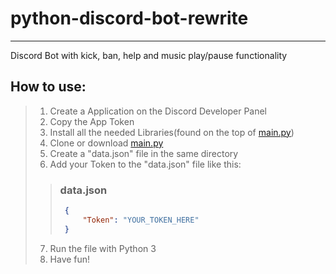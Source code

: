# python-discord-bot-rewrite
---
Discord Bot with kick, ban, help and music play/pause functionality

## How to use:
>1. Create a Application on the Discord Developer Panel
>2. Copy the App Token
>3. Install all the needed Libraries(found on the top of [main.py](./main.py))
>4. Clone or download [main.py](./main.py)
>5. Create a "data.json" file in the same directory
>6. Add your Token to the "data.json" file like this:
>>### data.json
>> ```json
>>  {
>>      "Token": "YOUR_TOKEN_HERE"
>>  }
>> ```
>7. Run the file with Python 3
>8. Have fun!

